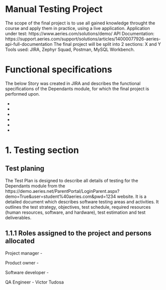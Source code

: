 <h1> Manual Testing Project </h1>

<p> The scope of the final project is to use all gained knowledge throught the course and apply them in practice, using a live application.
  Application under test: https://www.aeries.com/solutions/demo/
  API Documentation: https://support.aeries.com/support/solutions/articles/14000077926-aeries-api-full-documentation
  The final project will be split into 2 sections:  X and Y
  Tools used: JIRA, Zephyr Squad, Postman, MySQL Workbench.

<h1> Functional specifications </h1>

<p> The below Story was created in JIRA and describes the functional specifications of the Dependants module, for which the final project is performed upon. </p>

-
-
-
-
-
-

<h1> 1. Testing section </h1>

<h2> Test planing </h2>

<p>
 The Test Plan is designed to describe all details of testing for the Dependants module from the https://demo.aeries.net/ParentPortal/LoginParent.aspx?demo=True&user=student%40aeries.com&pwd=1234 website.
 It is a detailed document which describes software testing areas and activities. It outlines the test strategy, objectives, test schedule, required resources (human resources, software, and hardware), test estimation and test deliverables.
</p>

   <h2> 1.1.1 Roles assigned to the project and persons allocated </h2>
  <p>
  Project manager - 
  
  Product owner - 
  
  Software developer - 
  
  QA Engineer - Victor Tudosa
  </p>
  

